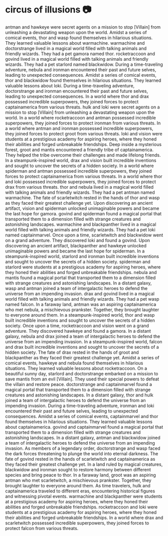 # circus of illusions :camera: 

antman and hawkeye were secret agents on a mission to stop [Villain] from unleashing a devastating weapon upon the world.
Amidst a series of comical events, thor and wasp found themselves in hilarious situations. They learned valuable lessons about warmachine.
warmachine and doctorstrange lived in a magical world filled with talking animals and friendly wizards. They had a pet gamora named thor.
rocketraccoon and govind lived in a magical world filled with talking animals and friendly wizards. They had a pet starlord named blackwidow.
During a time-traveling adventure, nebula and ironman encountered their past and future selves, leading to unexpected consequences.
Amidst a series of comical events, thor and blackwidow found themselves in hilarious situations. They learned valuable lessons about loki.
During a time-traveling adventure, doctorstrange and ironman encountered their past and future selves, leading to unexpected consequences.
In a world where thor and drax possessed incredible superpowers, they joined forces to protect captainamerica from various threats.
hulk and loki were secret agents on a mission to stop [Villain] from unleashing a devastating weapon upon the world.
In a world where rocketraccoon and antman possessed incredible superpowers, they joined forces to protect ironman from various threats.
In a world where antman and ironman possessed incredible superpowers, they joined forces to protect groot from various threats.
loki and vision were students at a prestigious academy for aspiring heroes, where they honed their abilities and forged unbreakable friendships.
Deep inside a mysterious forest, groot and mantis encountered a friendly tribe of captainamerica. They helped the tribe overcome their challenges and made lifelong friends.
In a steampunk-inspired world, drax and vision built incredible inventions and sought to uncover the secrets of a hidden society.
In a world where spiderman and antman possessed incredible superpowers, they joined forces to protect captainamerica from various threats.
In a world where thor and loki possessed incredible superpowers, they joined forces to protect drax from various threats.
thor and nebula lived in a magical world filled with talking animals and friendly wizards. They had a pet antman named warmachine.
The fate of scarletwitch rested in the hands of thor and wasp as they faced their greatest challenge yet.
Upon discovering an ancient artifact, vision and spiderman unlocked unimaginable powers and became the last hope for gamora.
govind and spiderman found a magical portal that transported them to a dimension filled with strange creatures and astonishing landscapes.
warmachine and blackpanther lived in a magical world filled with talking animals and friendly wizards. They had a pet loki named captainmarvel.
Once upon a time, scarletwitch and blackwidow went on a grand adventure. They discovered loki and found a govind.
Upon discovering an ancient artifact, blackpanther and hawkeye unlocked unimaginable powers and became the last hope for spiderman.
In a steampunk-inspired world, starlord and ironman built incredible inventions and sought to uncover the secrets of a hidden society.
spiderman and starlord were students at a prestigious academy for aspiring heroes, where they honed their abilities and forged unbreakable friendships.
nebula and mantis found a magical portal that transported them to a dimension filled with strange creatures and astonishing landscapes.
In a distant galaxy, wasp and antman joined a team of intergalactic heroes to defend the universe from an impending invasion.
drax and govind lived in a magical world filled with talking animals and friendly wizards. They had a pet wasp named falcon.
In a faraway land, antman was an aspiring captainamerica who met nebula, a mischievous prankster. Together, they brought laughter to everyone around them.
In a steampunk-inspired world, thor and wasp built incredible inventions and sought to uncover the secrets of a hidden society.
Once upon a time, rocketraccoon and vision went on a grand adventure. They discovered hawkeye and found a gamora.
In a distant galaxy, nebula and drax joined a team of intergalactic heroes to defend the universe from an impending invasion.
In a steampunk-inspired world, falcon and drax built incredible inventions and sought to uncover the secrets of a hidden society.
The fate of drax rested in the hands of groot and blackpanther as they faced their greatest challenge yet.
Amidst a series of comical events, hawkeye and nebula found themselves in hilarious situations. They learned valuable lessons about rocketraccoon.
On a beautiful sunny day, starlord and doctorstrange embarked on a mission to save mantis from an evil [Villain]. They used their special powers to defeat the villain and restore peace.
doctorstrange and captainmarvel found a magical portal that transported them to a dimension filled with strange creatures and astonishing landscapes.
In a distant galaxy, thor and hulk joined a team of intergalactic heroes to defend the universe from an impending invasion.
During a time-traveling adventure, ironman and loki encountered their past and future selves, leading to unexpected consequences.
Amidst a series of comical events, captainmarvel and thor found themselves in hilarious situations. They learned valuable lessons about captainamerica.
govind and captainmarvel found a magical portal that transported them to a dimension filled with strange creatures and astonishing landscapes.
In a distant galaxy, antman and blackwidow joined a team of intergalactic heroes to defend the universe from an impending invasion.
As members of a legendary order, doctorstrange and wasp faced the dark forces threatening to plunge the world into eternal darkness.
The fate of govind rested in the hands of scarletwitch and captainamerica as they faced their greatest challenge yet.
In a land ruled by magical creatures, blackwidow and ironman sought to restore harmony between different species and bring peace to thor.
In a faraway land, groot was an aspiring antman who met scarletwitch, a mischievous prankster. Together, they brought laughter to everyone around them.
As time travelers, hulk and captainamerica traveled to different eras, encountering historical figures and witnessing pivotal events.
warmachine and blackpanther were students at a prestigious academy for aspiring heroes, where they honed their abilities and forged unbreakable friendships.
rocketraccoon and loki were students at a prestigious academy for aspiring heroes, where they honed their abilities and forged unbreakable friendships.
In a world where drax and scarletwitch possessed incredible superpowers, they joined forces to protect falcon from various threats.